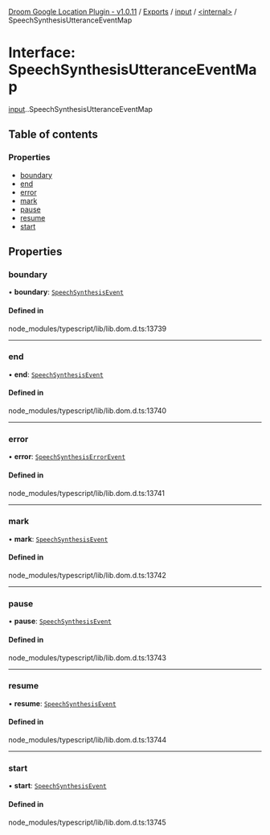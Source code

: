 [Droom Google Location Plugin - v1.0.11](../README.md) / [Exports](../modules.md) / [input](../modules/input.md) / [<internal\>](../modules/input._internal_.md) / SpeechSynthesisUtteranceEventMap

# Interface: SpeechSynthesisUtteranceEventMap

[input](../modules/input.md).[<internal>](../modules/input._internal_.md).SpeechSynthesisUtteranceEventMap

## Table of contents

### Properties

- [boundary](input._internal_.SpeechSynthesisUtteranceEventMap.md#boundary)
- [end](input._internal_.SpeechSynthesisUtteranceEventMap.md#end)
- [error](input._internal_.SpeechSynthesisUtteranceEventMap.md#error)
- [mark](input._internal_.SpeechSynthesisUtteranceEventMap.md#mark)
- [pause](input._internal_.SpeechSynthesisUtteranceEventMap.md#pause)
- [resume](input._internal_.SpeechSynthesisUtteranceEventMap.md#resume)
- [start](input._internal_.SpeechSynthesisUtteranceEventMap.md#start)

## Properties

### boundary

• **boundary**: [`SpeechSynthesisEvent`](../modules/input._internal_.md#speechsynthesisevent)

#### Defined in

node_modules/typescript/lib/lib.dom.d.ts:13739

___

### end

• **end**: [`SpeechSynthesisEvent`](../modules/input._internal_.md#speechsynthesisevent)

#### Defined in

node_modules/typescript/lib/lib.dom.d.ts:13740

___

### error

• **error**: [`SpeechSynthesisErrorEvent`](../modules/input._internal_.md#speechsynthesiserrorevent)

#### Defined in

node_modules/typescript/lib/lib.dom.d.ts:13741

___

### mark

• **mark**: [`SpeechSynthesisEvent`](../modules/input._internal_.md#speechsynthesisevent)

#### Defined in

node_modules/typescript/lib/lib.dom.d.ts:13742

___

### pause

• **pause**: [`SpeechSynthesisEvent`](../modules/input._internal_.md#speechsynthesisevent)

#### Defined in

node_modules/typescript/lib/lib.dom.d.ts:13743

___

### resume

• **resume**: [`SpeechSynthesisEvent`](../modules/input._internal_.md#speechsynthesisevent)

#### Defined in

node_modules/typescript/lib/lib.dom.d.ts:13744

___

### start

• **start**: [`SpeechSynthesisEvent`](../modules/input._internal_.md#speechsynthesisevent)

#### Defined in

node_modules/typescript/lib/lib.dom.d.ts:13745
